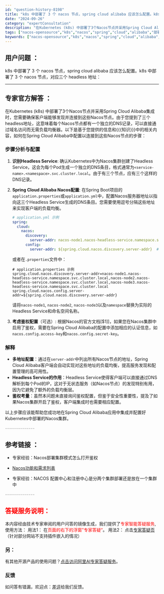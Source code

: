 ```yaml
---
id: "question-history-8198"
title: "k8s 中部署了 3 个 nacos 节点，spring cloud alibaba 应该怎么配置。k8s"
date: "2024-09-26"
category: "expertConsultation"
description: "在Kubernetes (k8s) 中部署了3个Nacos节点并采用Spring Cloud Alibaba集成时，您需要确保客户端能够发现并连接到这些Nacos节点。由于您提到了三个headless地址，这意味着每个Nacos节点都有一个独立的DNS记录，可以直接通过域名访问而无需负载均衡器。以下"
tags: ["nacos-opensource","k8s","nacos","spring","cloud","alibaba","部署"]
keywords: ["nacos-opensource","k8s","nacos","spring","cloud","alibaba","部署"]
---
```


## 用户问题 ： 
 k8s 中部署了 3 个 nacos 节点，spring cloud alibaba 应该怎么配置。k8s 中部署了 3 个 nacos 节点，对应三个 headless 地址：  

---------------
## 专家官方解答 ：

在Kubernetes (k8s) 中部署了3个Nacos节点并采用Spring Cloud Alibaba集成时，您需要确保客户端能够发现并连接到这些Nacos节点。由于您提到了三个headless地址，这意味着每个Nacos节点都有一个独立的DNS记录，可以直接通过域名访问而无需负载均衡器。以下是基于您提供的信息和{{{知识}}}中的相关内容，如何在Spring Cloud Alibaba中配置以连接到这些Nacos节点的步骤：

### 步骤分析与配置

1. **识别Headless Service**: 确认Kubernetes中为Nacos集群创建了Headless Service，这会为每个Pod生成一个独立的DNS条目，格式通常为`<service-name>.<namespace>.svc.cluster.local`。由于有三个节点，应有三个这样的DNS记录。

2. **Spring Cloud Alibaba Nacos配置**:
   在Spring Boot项目的`application.properties`或`application.yml`中，配置Nacos服务器地址以指向这三个Headless Service生成的DNS条目。您需要使用逗号分隔这些地址来实现客户端的负载均衡。

   ```yaml
   # application.yml 示例
   spring:
     cloud:
       nacos:
         discovery:
           server-addr: nacos-node1.nacos-headless-service.namespace.svc.cluster.local,nacos-node2.nacos-headless-service.namespace.svc.cluster.local,nacos-node3.nacos-headless-service.namespace.svc.cluster.local
         config:
           server-addr: ${spring.cloud.nacos.discovery.server-addr}  # 如果配置和服务发现地址相同，可以共享配置
   ```

   或者在`.properties`文件中：

   ```
   # application.properties 示例
   spring.cloud.nacos.discovery.server-addr=nacos-node1.nacos-headless-service.namespace.svc.cluster.local,nacos-node2.nacos-headless-service.namespace.svc.cluster.local,nacos-node3.nacos-headless-service.namespace.svc.cluster.local
   spring.cloud.nacos.config.server-addr=${spring.cloud.nacos.discovery.server-addr}
   ```

   请将`nacos-node1`, `nacos-node2`, `nacos-node3`以及`namespace`替换为实际的Headless Service和命名空间名称。

3. **考虑鉴权配置**（可选）: 根据Nacos的官方文档[$1]]，如果您在Nacos集群中启用了鉴权，需要在Spring Cloud Alibaba的配置中添加相应的认证信息，如`nacos.config.access-key`和`nacos.config.secret-key`。

### 解释

- **多地址配置**：通过在`server-addr`中列出所有Nacos节点的地址，Spring Cloud Alibaba客户端会自动实现对这些地址的负载均衡，提高服务发现和配置管理的高可用性。
- **Headless Service的作用**：Headless Service使得客户端可以直接通过DNS解析到每个Pod的IP，这对于无状态服务（如Nacos节点）的发现特别有用，因为它避免了额外的负载均衡层。
- **鉴权考量**：虽然本问题未直接询问鉴权配置，但鉴于安全性重要性，提及了如果Nacos集群开启了鉴权，客户端集成时也需要相应配置。

以上步骤应该能帮助您成功地在Spring Cloud Alibaba应用中集成并配置好Kubernetes中部署的Nacos集群。


<font color="#949494">---------------</font> 


## 参考链接 ：

* 专家经验：Nacos部署集群模式怎么打开鉴权 
 
 * [Nacos功能和需求列表](https://nacos.io/docs/latest/archive/feature-list)
 
 * 专家经验：NACOS 配置中心和注册中心是分两个集群部署还是放在一个集群中 


 <font color="#949494">---------------</font> 
 


## <font color="#FF0000">答疑服务说明：</font> 

本内容经由技术专家审阅的用户问答的镜像生成，我们提供了<font color="#FF0000">专家智能答疑服务</font>,使用方法：
用法1： 在<font color="#FF0000">页面的右下的浮窗”专家答疑“</font>。
用法2： 点击[专家答疑页](https://answer.opensource.alibaba.com/docs/intro)（针对部分网站不支持插件嵌入的情况）
### 另：


有其他开源产品的使用问题？[点击访问阿里AI专家答疑服务](https://answer.opensource.alibaba.com/docs/intro)。
### 反馈
如问答有错漏，欢迎点：[差评](https://ai.nacos.io/user/feedbackByEnhancerGradePOJOID?enhancerGradePOJOId=13557)给我们反馈。
